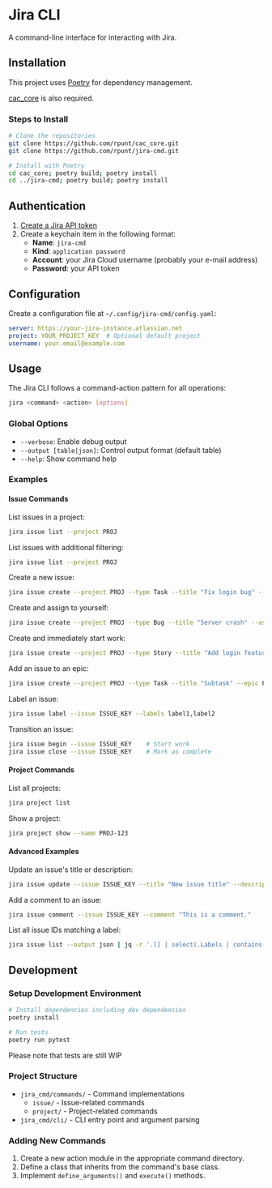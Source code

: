 # Jira CLI

A command-line interface for interacting with Jira.

## Installation

This project uses [Poetry](https://python-poetry.org/) for dependency management.

[cac_core](https://github.com/rpunt/cac_core) is also required.

### Steps to Install

```bash
# Clone the repositories
git clone https://github.com/rpunt/cac_core.git
git clone https://github.com/rpunt/jira-cmd.git

# Install with Poetry
cd cac_core; poetry build; poetry install
cd ../jira-cmd; poetry build; poetry install
```

## Authentication

1. [Create a Jira API token](https://id.atlassian.com/manage-profile/security/api-tokens)
2. Create a keychain item in the following format:
   - **Name**: `jira-cmd`
   - **Kind**: `application password`
   - **Account**: your Jira Cloud username (probably your e-mail address)
   - **Password**: your API token

## Configuration

Create a configuration file at `~/.config/jira-cmd/config.yaml`:

```yaml
server: https://your-jira-instance.atlassian.net
project: YOUR_PROJECT_KEY  # Optional default project
username: your.email@example.com
```

## Usage

The Jira CLI follows a command-action pattern for all operations:

```bash
jira <command> <action> [options]
```

### Global Options

- `--verbose`: Enable debug output
- `--output [table|json]`: Control output format (default table)
- `--help`: Show command help
<!-- --suppress-output: Hide command output -->
<!-- --version: Display version information -->

### Examples

#### Issue Commands

List issues in a project:

```bash
jira issue list --project PROJ
```

List issues with additional filtering:

```bash
jira issue list --project PROJ
```

Create a new issue:

```bash
jira issue create --project PROJ --type Task --title "Fix login bug" --description "Users can't log in"
```

Create and assign to yourself:

```bash
jira issue create --project PROJ --type Bug --title "Server crash" --assign
```

Create and immediately start work:

```bash
jira issue create --project PROJ --type Story --title "Add login feature" --begin
```

Add an issue to an epic:

```bash
jira issue create --project PROJ --type Task --title "Subtask" --epic PROJ-100
```

Label an issue:

```bash
jira issue label --issue ISSUE_KEY --labels label1,label2
```

Transition an issue:

```bash
jira issue begin --issue ISSUE_KEY    # Start work
jira issue close --issue ISSUE_KEY    # Mark as complete
```

#### Project Commands

List all projects:

```bash
jira project list
```

Show a project:

```bash
jira project show --name PROJ-123
```

#### Advanced Examples

Update an issue's title or description:

```bash
jira issue update --issue ISSUE_KEY --title "New issue title" --description "new issue description"
```

Add a comment to an issue:

```bash
jira issue comment --issue ISSUE_KEY --comment "This is a comment."
```

List all issue IDs matching a label:

```bash
jira issue list --output json | jq -r '.[] | select(.Labels | contains("production")) | .ID'
```

## Development

### Setup Development Environment

```bash
# Install dependencies including dev dependencies
poetry install

# Run tests
poetry run pytest
```

Please note that tests are still WIP

### Project Structure

- `jira_cmd/commands/` - Command implementations
  - `issue/` - Issue-related commands
  - `project/` - Project-related commands
- `jira_cmd/cli/` - CLI entry point and argument parsing

### Adding New Commands

1. Create a new action module in the appropriate command directory.
2. Define a class that inherits from the command's base class.
3. Implement `define_arguments()` and `execute()` methods.
